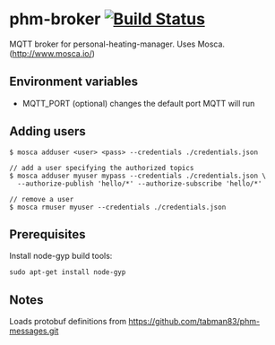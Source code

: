 # phm-broker [![Build Status](https://travis-ci.org/tabman83/phm-broker.svg?branch=master)](https://travis-ci.org/tabman83/phm-broker)

MQTT broker for personal-heating-manager. Uses Mosca. (http://www.mosca.io/)


## Environment variables
- MQTT_PORT (optional) changes the default port MQTT will run


## Adding users
```
$ mosca adduser <user> <pass> --credentials ./credentials.json

// add a user specifying the authorized topics
$ mosca adduser myuser mypass --credentials ./credentials.json \
  --authorize-publish 'hello/*' --authorize-subscribe 'hello/*'

// remove a user
$ mosca rmuser myuser --credentials ./credentials.json
```

## Prerequisites

Install node-gyp build tools:
```
sudo apt-get install node-gyp
```

## Notes
Loads protobuf definitions from https://github.com/tabman83/phm-messages.git

